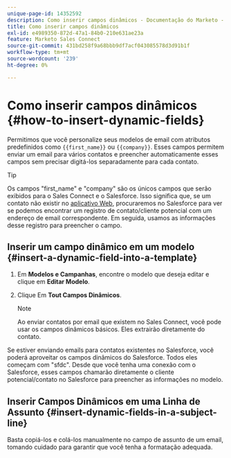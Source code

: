 ```yaml
---
unique-page-id: 14352592
description: Como inserir campos dinâmicos - Documentação do Marketo - Documentação do produto
title: Como inserir campos dinâmicos
exl-id: e4989350-872d-47a1-84b0-210e631ae23a
feature: Marketo Sales Connect
source-git-commit: 431bd258f9a68bbb9df7acf043085578d3d91b1f
workflow-type: tm+mt
source-wordcount: '239'
ht-degree: 0%

---
```


# Como inserir campos dinâmicos {#how-to-insert-dynamic-fields}

Permitimos que você personalize seus modelos de email com atributos predefinidos como `{{first_name}}` ou `{{company}}`. Esses campos permitem enviar um email para vários contatos e preencher automaticamente esses campos sem precisar digitá-los separadamente para cada contato.

>[!TIP]
>
>Os campos &quot;first_name&quot; e &quot;company&quot; são os únicos campos que serão exibidos para o Sales Connect e o Salesforce. Isso significa que, se um contato não existir no [aplicativo Web](https://toutapp.com/login), procuraremos no Salesforce para ver se podemos encontrar um registro de contato/cliente potencial com um endereço de email correspondente. Em seguida, usamos as informações desse registro para preencher o campo.

## Inserir um campo dinâmico em um modelo {#insert-a-dynamic-field-into-a-template}

1. Em **Modelos e Campanhas**, encontre o modelo que deseja editar e clique em **Editar Modelo**.

1. Clique Em **Tout Campos Dinâmicos**.

   >[!NOTE]
   >
   >Ao enviar contatos por email que existem no Sales Connect, você pode usar os campos dinâmicos básicos. Eles extrairão diretamente do contato.

Se estiver enviando emails para contatos existentes no Salesforce, você poderá aproveitar os campos dinâmicos do Salesforce. Todos eles começam com &quot;sfdc&quot;. Desde que você tenha uma conexão com o Salesforce, esses campos chamarão diretamente o cliente potencial/contato no Salesforce para preencher as informações no modelo.

## Inserir Campos Dinâmicos em uma Linha de Assunto {#insert-dynamic-fields-in-a-subject-line}

Basta copiá-los e colá-los manualmente no campo de assunto de um email, tomando cuidado para garantir que você tenha a formatação adequada.
